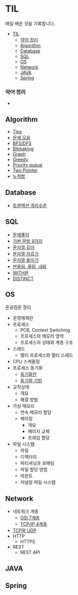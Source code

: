 # TIL
매일 배운 것을 기록합니다.

- [TIL](#til)
    - [약어 정리](#약어-정리)
  - [Algorithm](#algorithm)
  - [Database](#database)
  - [SQL](#sql)
  - [OS](#os)
  - [Network](#network)
  - [JAVA](#java)
  - [Spring](#spring)

### 약어 정리
- 

## Algorithm
- [Tips](algorithm/general.md)
- [문제 모음](algorithm/prob/problems.md)
- [BFS/DFS](./algorithm/bfs_dfs.md)
- [Bitmaking](./algorithm/bitmasking.md)
- [Graph](./algorithm/graph.md)
- [Greedy](algorithm/greedy.md)
- [Priority queue](algorithm/priority_queue.md)
- [Two Pointer](algorithm/two_pointer.md)
- [누적합](algorithm/cumulative_sum.md)

## Database
- [트랜잭션 격리수준](database/isolation_level.md)

## SQL
- [문제풀이](sql/problems.md)
- [기본 문법 9가지](sql/basics.md)
- [문자열 길이](sql/length.md)
- [문자열 자르기](sql/split.md)
- [문자열 붙이기](sql/concat.md)
- [반올림, 올림, 내림](sql/celing_round_floor.md)
- [WITH문](sql/with.md)
- [DISTINCT](sql/distinct.md)

## OS
혼공컴운 정리
- 운영체제란
- 프로세스
  - PCB, Context Switching
  - 프로세스의 메모리 영역
  - 프로세스의 상태와 계층 구조
- 스레드
  - 멀티 프로세스와 멀티 스레드
- CPU 스케줄링
- 프로세스 동기화
  - [동기화란](os/synchronization.md)
  - [동기화 기법](os/sync_technique.md)
- 교착상태
  - 개요
  - 해결 방법
- 가상 메모리
  - 연속 메모리 할당
  - 페이징
    - 개요
    - 페이지 교체
    - 프레임 할당
- 파일 시스템
  - 파일
  - 디렉터리
  - 파티셔닝과 포매팅
  - 파일 할당 방법
  - 마운트
  - 저널링 파일 시스템
## Network
- 네트워크 계층
  - [OSI 7계층](network/OSI_7layer.md)
  - [TCP/IP 4계층](network/tcp_ip.md)
- [TCP와 UDP](network/tcp_udp.md)
- HTTP
  - HTTPS
- REST
  - REST API
## JAVA

## Spring

